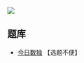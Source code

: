 ![](https://cn.sudoku.today/pic/mirror9x9/15072_464273.png)

## 题库
- [今日数独](https://cn.sudoku.today/g-mirror-sudoku/) 【选题不便】
